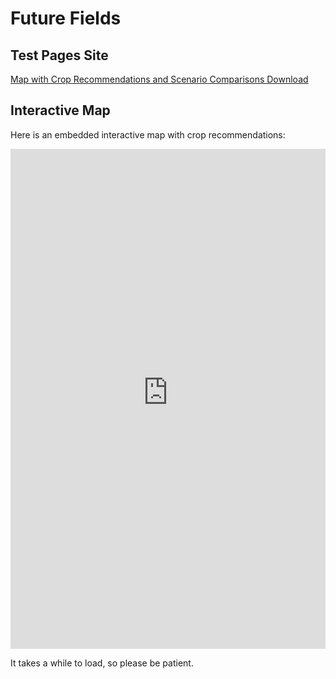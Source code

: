 # Future Fields


## Test Pages Site

[Map with Crop Recommendations and Scenario Comparisons Download](https://future-fields.s3.amazonaws.com/map_with_crop_recommendations_popup_and_scenario_comparisons.html)


## Interactive Map

Here is an embedded interactive map with crop recommendations:

<!--- https://future-fields.s3.amazonaws.com/sample_map4.html --->

<iframe src="https://future-fields.s3.amazonaws.com/map_with_crop_recommendations_popup_and_scenario_comparisons.html" 
        width="100%" 
        height="800" 
        frameborder="0" 
        allowfullscreen>
</iframe>

It takes a while to load, so please be patient.





